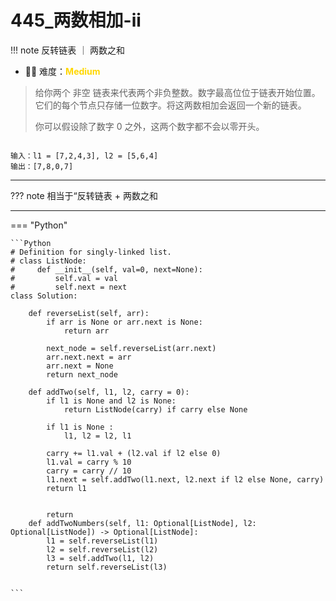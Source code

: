 # 445_两数相加-ii

<!-- 所有文件名必须是该题目的英文名 -->

!!! note
    <!-- 这里记载考察的数据结构、算法等 -->
    反转链表 ｜ 两数之和

- 🔑🔑 难度：<span style = "color:gold; font-weight:bold">Medium</span>
<!-- <span style = "color:gold; font-weight:bold">Medium</span> 中等 -->
<!-- <span style = "color:crisma; font-weight:bold">High</span> 困难 -->
<!-- <span style = "color:Green; font-weight:bold">Easy</span> 简单 -->

<!-- 题目简介 -->

> 给你两个 非空 链表来代表两个非负整数。数字最高位位于链表开始位置。它们的每个节点只存储一位数字。将这两数相加会返回一个新的链表。
> 
> 你可以假设除了数字 0 之外，这两个数字都不会以零开头。
> 
```

输入：l1 = [7,2,4,3], l2 = [5,6,4]
输出：[7,8,0,7]
```

------

??? note 
    相当于“反转链表 + 两数之和

    
-------------

=== "Python"

    ```Python
    # Definition for singly-linked list.
    # class ListNode:
    #     def __init__(self, val=0, next=None):
    #         self.val = val
    #         self.next = next
    class Solution:

        def reverseList(self, arr):
            if arr is None or arr.next is None:
                return arr
            
            next_node = self.reverseList(arr.next)
            arr.next.next = arr
            arr.next = None
            return next_node

        def addTwo(self, l1, l2, carry = 0):
            if l1 is None and l2 is None:
                return ListNode(carry) if carry else None
            
            if l1 is None :
                l1, l2 = l2, l1
            
            carry += l1.val + (l2.val if l2 else 0) 
            l1.val = carry % 10
            carry = carry // 10
            l1.next = self.addTwo(l1.next, l2.next if l2 else None, carry)
            return l1
            

            return 
        def addTwoNumbers(self, l1: Optional[ListNode], l2: Optional[ListNode]) -> Optional[ListNode]:
            l1 = self.reverseList(l1)
            l2 = self.reverseList(l2)
            l3 = self.addTwo(l1, l2)
            return self.reverseList(l3)

        
    ```